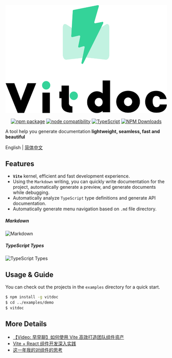 <p align="center">
  <a href="https://vitdocjs.github.io" target="_blank" rel="noopener noreferrer">
    <img src="./logo.svg" alt="Logo for project">
  </a>
</p>

<p align="center">
    <a href="https://npmjs.com/package/vitdoc"><img src="https://img.shields.io/npm/v/vitdoc.svg" alt="npm package"></a>
    <a href="https://nodejs.org/en/about/releases/"><img src="https://img.shields.io/node/v/vitdoc.svg" alt="node compatibility"></a>
    <a href="https://www.typescriptlang.org/"><img src="https://img.shields.io/badge/%3C/%3E-TypeScript-0072C4.svg" alt="TypeScript"></a>
    <a href="http://npmjs.com/vitdoc"><img src="http://img.shields.io/npm/dm/vitdoc.svg?style=flat-square" alt="NPM Downloads"></a>
</p>

A tool help you generate documentation **lightweight, seamless, fast and beautiful**

English | [简体中文](./README.md)

## Features

- **`Vite`** kernel, efficient and fast development experience.
- Using the `Markdown` writing, you can quickly write documentation for the project, automatically generate a preview, and generate documents while debugging.
- Automatically analyze `TypeScript` type definitions and generate API documentation.
- Automatically generate menu navigation based on `.md` file directory.

##### Markdown

![Markdown](http://md.xiaobe.top/static/1.gif)

##### TypeScript Types

![TypeScript Types](http://md.xiaobe.top/static/2.gif)

## Usage & Guide

You can check out the projects in the `examples` directory for a quick start.

```bash
$ npm install -g vitdoc
$ cd ../examples/demo
$ vitdoc
```

## More Details

- [【Video: 早早聊】如何使用 Vite 高效打造团队组件资产](https://www.bilibili.com/video/BV1ad4y1A773/)
- [Vite + React 组件开发深入实践](https://juejin.cn/post/6971244304828203021)
- [这一年我的对组件的思考](https://juejin.cn/post/6844904065684652045)
